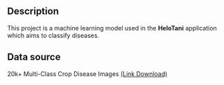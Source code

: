 ## Description

This project is a machine learning model used in the **HeloTani** application which aims to classify diseases.

## Data source
20k+ Multi-Class Crop Disease Images [(Link Download)]([https://www.kaggle.com/datasets/olistbr/brazilian-ecommerce/data](https://www.kaggle.com/datasets/jawadali1045/20k-multi-class-crop-disease-images))
